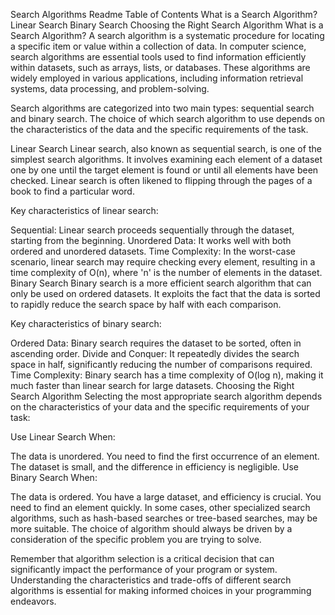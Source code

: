 Search Algorithms Readme
Table of Contents
What is a Search Algorithm?
Linear Search
Binary Search
Choosing the Right Search Algorithm
What is a Search Algorithm?
A search algorithm is a systematic procedure for locating a specific item or value within a collection of data. In computer science, search algorithms are essential tools used to find information efficiently within datasets, such as arrays, lists, or databases. These algorithms are widely employed in various applications, including information retrieval systems, data processing, and problem-solving.

Search algorithms are categorized into two main types: sequential search and binary search. The choice of which search algorithm to use depends on the characteristics of the data and the specific requirements of the task.

Linear Search
Linear search, also known as sequential search, is one of the simplest search algorithms. It involves examining each element of a dataset one by one until the target element is found or until all elements have been checked. Linear search is often likened to flipping through the pages of a book to find a particular word.

Key characteristics of linear search:

Sequential: Linear search proceeds sequentially through the dataset, starting from the beginning.
Unordered Data: It works well with both ordered and unordered datasets.
Time Complexity: In the worst-case scenario, linear search may require checking every element, resulting in a time complexity of O(n), where 'n' is the number of elements in the dataset.
Binary Search
Binary search is a more efficient search algorithm that can only be used on ordered datasets. It exploits the fact that the data is sorted to rapidly reduce the search space by half with each comparison.

Key characteristics of binary search:

Ordered Data: Binary search requires the dataset to be sorted, often in ascending order.
Divide and Conquer: It repeatedly divides the search space in half, significantly reducing the number of comparisons required.
Time Complexity: Binary search has a time complexity of O(log n), making it much faster than linear search for large datasets.
Choosing the Right Search Algorithm
Selecting the most appropriate search algorithm depends on the characteristics of your data and the specific requirements of your task:

Use Linear Search When:

The data is unordered.
You need to find the first occurrence of an element.
The dataset is small, and the difference in efficiency is negligible.
Use Binary Search When:

The data is ordered.
You have a large dataset, and efficiency is crucial.
You need to find an element quickly.
In some cases, other specialized search algorithms, such as hash-based searches or tree-based searches, may be more suitable. The choice of algorithm should always be driven by a consideration of the specific problem you are trying to solve.

Remember that algorithm selection is a critical decision that can significantly impact the performance of your program or system. Understanding the characteristics and trade-offs of different search algorithms is essential for making informed choices in your programming endeavors.


